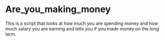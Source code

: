 # Are_you_making_money

This is a script that looks at how much you are spending money and how much salary you are earning and tells you if you made money on the long term. 
